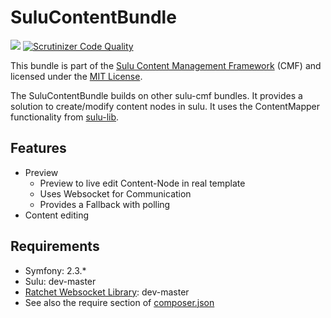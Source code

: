 SuluContentBundle
=================
[![](https://travis-ci.org/sulu-cmf/SuluContentBundle.png)](https://travis-ci.org/sulu-cmf/SuluContentBundle)
[![Scrutinizer Code Quality](https://scrutinizer-ci.com/g/sulu-cmf/SuluContentBundle/badges/quality-score.png?s=ae0673b210ff6dd252a80fbb822e8ac789d24f73)](https://scrutinizer-ci.com/g/sulu-cmf/SuluContentBundle/)

This bundle is part of the [Sulu Content Management Framework](https://github.com/sulu-cmf/sulu-standard) (CMF) and licensed under the [MIT License](https://github.com/sulu-cmf/SuluContentBundle/blob/develop/LICENSE).

The SuluContentBundle builds on other sulu-cmf bundles. It provides a solution to create/modify content nodes in sulu. It uses the ContentMapper functionality from [sulu-lib](https://github.com/sulu-cmf/sulu).

## Features

* Preview
  * Preview to live edit Content-Node in real template
  * Uses Websocket for Communication
  * Provides a Fallback with polling
* Content editing 

## Requirements

* Symfony: 2.3.*
* Sulu: dev-master
* [Ratchet Websocket Library](https://github.com/cboden/ratchet): dev-master
* See also the require section of [composer.json](https://github.com/sulu-cmf/SuluContentBundle/blob/develop/composer.json)
